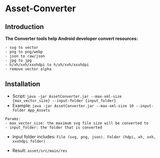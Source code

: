 # Asset-Converter

## Introduction
**The Converter tools help Android developer convert resources:**
```
- svg to vector
- png to png/webp
- json to raw/json
- jpg to jpg
- h/xh/xxh/xxxhdpi to h/xh/xxh/xxxhdpi
- remove vector alpha
```

## Installation

- Script: `java -jar AssetConverter.jar --max-xml-size {max_vector_size} --input-folder {input_folder} `
- Example: `java -jar AssetConverter.jar --max-xml-size 10 --input-folder App_Assets`
```
Params:
- max_vector_size: the maximum svg file size will be converted to 
- input_folder: the folder that is converted
```
- Input folder includes: `File (svg, png, json). Folder (hdpi, xh, xxh, xxxhdpi folder)`
	
- Result: `asset/src/main/res`